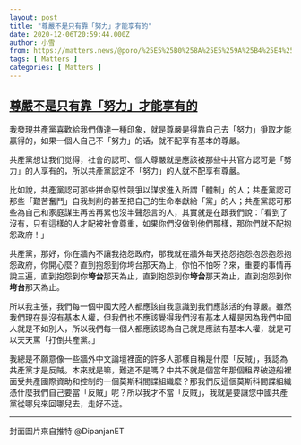 ```yaml
---
layout: post
title: "尊嚴不是只有靠「努力」才能享有的"
date: 2020-12-06T20:59:44.000Z
author: 小雪
from: https://matters.news/@poro/%25E5%25B0%258A%25E5%259A%25B4%25E4%25B8%258D%25E6%2598%25AF%25E5%258F%25AA%25E6%259C%2589%25E9%259D%25A0-%25E5%258A%25AA%25E5%258A%259B-%25E6%2589%258D%25E8%2583%25BD%25E4%25BA%25AB%25E6%259C%2589%25E7%259A%2584-bafyreicty54gfuqrdgi4lafsof7lmoiiaznfrboyutonqztvltltwbhbja
tags: [ Matters ]
categories: [ Matters ]
---
```

<!--1607288384000-->
[尊嚴不是只有靠「努力」才能享有的](https://matters.news/@poro/%25E5%25B0%258A%25E5%259A%25B4%25E4%25B8%258D%25E6%2598%25AF%25E5%258F%25AA%25E6%259C%2589%25E9%259D%25A0-%25E5%258A%25AA%25E5%258A%259B-%25E6%2589%258D%25E8%2583%25BD%25E4%25BA%25AB%25E6%259C%2589%25E7%259A%2584-bafyreicty54gfuqrdgi4lafsof7lmoiiaznfrboyutonqztvltltwbhbja)
------

<div>
<p>我發現共產黨喜歡給我們傳達一種印象，就是尊嚴是得靠自己去「努力」爭取才能贏得的，如果一個人自己不「努力」的话，就不配享有基本的尊嚴。</p><p>共產黨想让我们觉得，社會的認可、個人尊嚴就是應該被那些中共官方認可是「努力」的人享有的，所以共產黨認定不「努力」的人就不配享有尊嚴。</p><p>比如說，共產黨認可那些拼命惡性競爭以謀求進入所謂「體制」的人；共產黨認可那些「艱苦奮鬥」自我剝削的甚至把自己的生命奉獻給「黨」的人；共產黨認可那些為自己和家庭謀生再苦再累也沒半聲怨言的人，其實就是在跟我們說：「看到了沒有，只有這樣的人才配被社會尊重，如果你們沒做到他們那樣，那你們就不配抱怨政府！」</p><p>共產黨，那好，你在牆內不讓我抱怨政府，那我就在牆外每天抱怨抱怨抱怨抱怨抱怨政府，你開心麼？直到抱怨到你垮台那天為止，你怕不怕呀？來，重要的事情再說三遍，直到抱怨到你<strong>垮台</strong>那天為止，直到抱怨到你<strong>垮台</strong>那天為止，直到抱怨到你<strong>垮台</strong>那天為止。</p><p>所以我主張，我們每一個中國大陸人都應該自我意識到我們應該活的有尊嚴。雖然我們現在是沒有基本人權，但我們也不應該覺得我們沒有基本人權是因為我們中國人就是不如別人，所以我們每一個人都應該認為自己就是應該有基本人權，就是可以天天罵「打倒共產黨。」</p><p>我總是不願意像一些牆外中文論壇裡面的許多人那樣自稱是什麼「反賊」，我認為共產黨才是反賊。本來就是嘛，難道不是嗎？中共不就是個當年那個租界破遊船裡面受共產國際資助和控制的一個莫斯科間諜組織麼？那我們反這個莫斯科間諜組織憑什麼我們自己要當「反賊」呢？所以我才不當「反賊」，我就是要讓您中國共產黨從哪兒來回哪兒去，走好不送。</p><hr><p>封面圖片來自推特 @DipanjanET</p>
</div>
